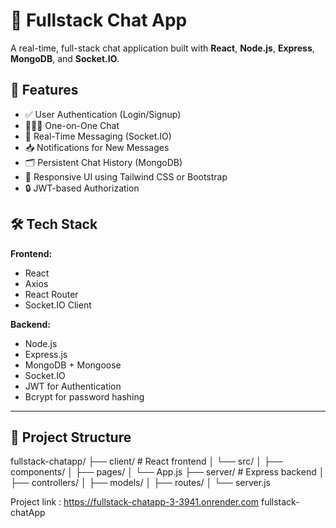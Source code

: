 # 💬 Fullstack Chat App

A real-time, full-stack chat application built with **React**, **Node.js**, **Express**, **MongoDB**, and **Socket.IO**.

## 🚀 Features

- ✅ User Authentication (Login/Signup)
- 🧑‍🤝‍🧑 One-on-One Chat
- 💬 Real-Time Messaging (Socket.IO)
- 📥 Notifications for New Messages
- 🗂️ Persistent Chat History (MongoDB)
- 📱 Responsive UI using Tailwind CSS or Bootstrap
- 🔒 JWT-based Authorization

## 🛠️ Tech Stack

**Frontend:**
- React
- Axios
- React Router
- Socket.IO Client

**Backend:**
- Node.js
- Express.js
- MongoDB + Mongoose
- Socket.IO
- JWT for Authentication
- Bcrypt for password hashing

---

## 📁 Project Structure

fullstack-chatapp/
├── client/ # React frontend
│ └── src/
│ ├── components/
│ ├── pages/
│ └── App.js
├── server/ # Express backend
│ ├── controllers/
│ ├── models/
│ ├── routes/
│ └── server.js


Project link : https://fullstack-chatapp-3-3941.onrender.com
fullstack-chatApp
